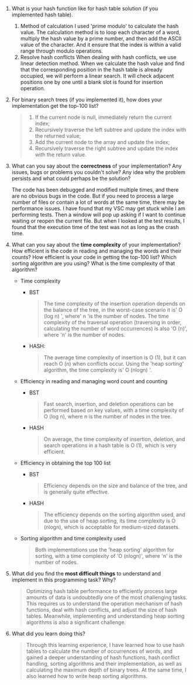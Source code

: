 1. What is your hash function like for hash table solution (if you implemented hash table).
    1. Method of calculation
        I used 'prime modulo' to calculate the hash value. The calculation method is to loop each character of a word, multiply the hash value by a prime number, and then add the ASCII value of the character. And it ensure that the index is within a valid range through modulo operations.
    1. Resolve hash conflicts
        When dealing with hash conflicts, we use linear detection method. When we calculate the hash value and find that the corresponding position in the hash table is already occupied, we will perform a linear search. It will check adjacent positions one by one until a blank slot is found for insertion operation.

1. For binary search trees (if you implemented it), how does your implementation get the top-100 list?

    > 1. If the current node is null, immediately return the current index;
    > 1. Recursively traverse the left subtree and update the index with the returned value;
    > 1. Add the current node to the array and update the index;
    > 1. Recursively traverse the right subtree and update the index with the return value.

1. What can you say about the **correctness** of your implementation? Any issues, bugs or problems you couldn't solve? Any idea why the problem persists and what could perhaps be the solution?

    The code has been debugged and modified multiple times, and there are no obvious bugs in the code. But if you need to process a large number of files or contain a lot of words at the same time, there may be performance issues. I have found that my VSC may get stuck while I am performing tests. Then a window will pop up asking if I want to continue waiting or reopen the current file. But when I looked at the test results, I found that the execution time of the test was not as long as the crash time.

1. What can you say about the **time complexity** of your implementation? How efficient is the code in reading and managing the words and their counts? How efficient is your code in getting the top-100 list? Which sorting algorithm are you using? What is the time complexity of that algorithm?

   - Time complexity
     - BST 
       > The time complexity of the insertion operation depends on the balance of the tree, in the worst-case scenario it is' O (log n) ', where' n 'is the number of nodes. The time complexity of the traversal operation (traversing in order, calculating the number of word occurrences) is also 'O (n)', where 'n' is the number of nodes.
     - HASH: 
       > The average time complexity of insertion is O (1), but it can reach O (n) when conflicts occur. Using the 'heap sorting' algorithm, the time complexity is' O (nlogn) '.

   - Efficiency in reading and managing word count and counting
     - BST
       > Fast search, insertion, and deletion operations can be performed based on key values, with a time complexity of O (log n), where n is the number of nodes in the tree.
     - HASH
       > On average, the time complexity of insertion, deletion, and search operations in a hash table is O (1), which is very efficient.

   - Efficiency in obtaining the top 100 list
     - BST
       > Efficiency depends on the size and balance of the tree, and is generally quite effective.
     - HASH
       > The efficiency depends on the sorting algorithm used, and due to the use of heap sorting, its time complexity is O (nlogn), which is acceptable for medium-sized datasets.

   - Sorting algorithm and time complexity used
     > Both implementations use the 'heap sorting' algorithm for sorting, with a time complexity of 'O (nlogn)', where 'n' is the number of nodes.
     
1. What did you find the **most difficult things** to understand and implement in this programming task? Why?
    > Optimizing hash table performance to efficiently process large amounts of data is undoubtedly one of the most challenging tasks. This requires us to understand the operation mechanism of hash functions, deal with hash conflicts, and adjust the size of hash tables. Meanwhile, implementing and understanding heap sorting algorithms is also a significant challenge.

1. What did you learn doing this?
    > Through this learning experience, I have learned how to use hash tables to calculate the number of occurrences of words, and gained a deeper understanding of hash functions, hash conflict handling, sorting algorithms and their implementation, as well as calculating the maximum depth of binary trees. At the same time, I also learned how to write heap sorting algorithms.
